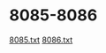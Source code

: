 # 8085-8086
[8085.txt](https://github.com/stanelagacova/8085-8086/files/15447424/8085.txt)
[8086.txt](https://github.com/stanelagacova/8085-8086/files/15447427/8086.txt)
